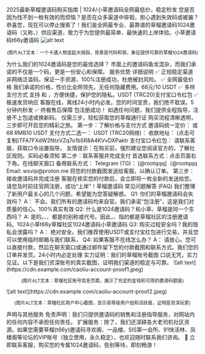 2025最新草榴邀请码购买指南 | 1024/小草邀请码全网最低价，稳定秒发
您是否因为找不到一枚有效的而烦恼？是否在众多渠道中徘徊，担心遇到失效码或被骗？恭喜您，现在可以停止搜索了！我们是全网最专业、最靠谱的草榴邀请码1024邀请码（又称、）供应渠道，致力于为您提供最简单、最快速的上岸体验。小草邀请码t66y邀请码
![alt text](https://cdn.example.com/caoliu-reliable-code.jpeg)

<p style="text-align: center; font-size: 12px;">(图片ALT文本：一个卡通人物竖起大拇指，背景是代码和锁，象征提供可靠的草榴1024邀请码)</p>
为什么我们的1024邀请码是您的最佳选择？
市面上的邀请码鱼龙混杂，而我们承诺的不仅是一个码，更是一份安心和保障。
服务优势	详细说明
✅ 正规稳定渠道	非网络泛滥码，保证一手资源，100%注册成功，杜绝被封风险。
✅ 全网最低价格	我们承诺的价格，性价比全网领先，无任何隐藏费用。68元/10 USDT
✅ 多样支付方式	支持 和 ，方便快捷，保护您的隐私。USDT (TRC20)支付宝口令红包
✅ 极速发货响应	客服在线，离线24小时内必发。您的时间宝贵，我们绝不耽误。5分钟内秒发
✅ 终极售后保障	包注册成功！ 如遇任何问题，我们提供全程指导，注册不上包退或换新码。
仅需三步，轻松获取您的草榴通行证
购买流程清晰透明，三步即可开启您的精彩之旅。
第一步：了解价格与支付方式
邀请码统一定价： 或 68 RMB10 USDT
支付方式二选一：
USDT (TRC20网络)：
收款地址： (点击可复制)TFA7FXdW2NtxVZq7o1b5R8A4KVvDXPaktr
支付宝口令红包：
请联系客服，获取口令设置指导。
友情提示：在购买前，强烈建议您阅读官方的，了解社区规则。买码必看须知
第二步：联系客服并完成支付
首选联系方式：点击页面右下角。在线聊天窗口
备用联系方式：
Telegram (TG)： [@rootqqq]（@rootqqq
Email: wsvip@proton.me
将您的付款截图发送给客服，以确认订单。
第三步：接收邀请码并完成注册
客服在核实您的付款后，会立即将一枚全新的发送给您。请您及时前往官网注册，成功“上岸”！草榴邀请码
常见问题解答 (FAQ)
我们整理了新用户最关心的几个问题，希望能为您答疑解惑。
Q1: 你们的草榴邀请码会失效吗？
A： 不会。我们所有的邀请码均来自官。我们承诺“包注册”，这是我们对质量的信心。100%真实有效
Q2: 什么是1024邀请码？和小草、草榴是同一个东西吗？
A: 是的。、、都是的别称或代号。因此，、指的都是草榴社区的注册邀请码。1024小草t66y草榴社区1024邀请码小草邀请码
Q3: 购买过程安全吗？我的隐私会泄露吗？
A： 绝对安全。我们推荐使用USDT或支付宝红包进行交易，并且您可以使用临时邮箱与我们联系，
Q4: 如果客服不在线怎么办？
A： 请放心。您可以直接付款，然后在聊天窗口或通过邮件留下您的付款截图和联系方式。我们您的订单并发货。24小时内必定处理
实力证明：我们的草榴账号截图
口说无凭，实力见证。以下是我们资深账号的真实截图，证明我们渠道的稳定与可靠。
![alt text](https://cdn.example.com/caoliu-account-proof1.jpeg)

<p style="text-align: center; font-size: 12px;">(图片ALT文本：草榴社区账号信息页面，展示了充足的金钱和可用的邀请码额度)</p>
![alt text](https://cdn.example.com/caoliu-account-proof2.jpeg)

<p style="text-align: center; font-size: 12px;">(图片ALT文本：草榴社区用户中心截图，显示高等级用户组和活跃度，证明是资深玩家)</p>
声明与其他服务
免责声明：我们只提供邀请码的销售和注册指导服务，对网站内的任何内容不承担任何责任。
扩展服务：除了，我们还深耕各大老司机社区资源。如果您需要草榴(t66y)邀请码寻欢阁、一品楼、SIS第一会所、91快活林、凤楼阁等论坛的VIP账号（独立使用，永久稳定），也欢迎随时联系我们咨询。
📣 立即联系客服，购买您的专属1024邀请码，告别等待，即刻畅游！
